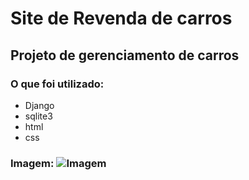 # Site de Revenda de carros

## Projeto de gerenciamento de carros

### O que foi utilizado:
- Django
- sqlite3
- html
- css

### Imagem: ![Imagem](https://github.com/user-attachments/assets/1adc38b2-107f-4e39-8c0c-266fff29e469)
